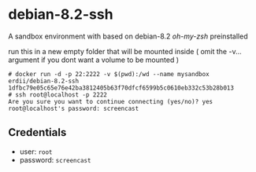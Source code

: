 # debian-8.2-ssh

A sandbox environment with based on debian-8.2 *oh-my-zsh* preinstalled  

run this in a new empty folder that will be mounted inside ( omit the -v... argument if you dont want a volume to be mounted )  

```
# docker run -d -p 22:2222 -v $(pwd):/wd --name mysandbox erdii/debian-8.2-ssh
1dfbc79e05c65e76e42ba3812405b63f70dfcf6599b5c0610eb332c53b28b013
# ssh root@localhost -p 2222
Are you sure you want to continue connecting (yes/no)? yes
root@localhost's password: screencast
```  
  
## Credentials

* user: `root`
* password: `screencast`
